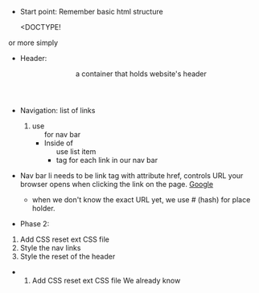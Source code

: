 - Start point: Remember basic html structure

  <DOCTYPE! <!DOCTYPE html>
<html>
<head>
  <meta charset="utf-8" />
  <meta http-equiv="X-UA-Compatible" content="IE=edge">
  <title>Page Title</title>
  <meta name="viewport" content="width=device-width, initial-scale=1">
  <link rel="stylesheet" type="text/css" media="screen" href="main.css" />
  <script src="main.js"></script>
</head>
<body>
  
</body>
</html>

or more simply

<!DOCTYPE html>
<head>
  <!-- meta info goes here -->
</head>
<body>
  <!-- Content goes here -->
</body>

- Header: <header> a container that holds website's header

- Navigation: list of links
  1) use <ul> for nav bar
  2) Inside of <ul> use list item <li> tag for each link in our nav bar

- Nav bar li needs to be link
  <a> tag with attribute href, controls URL your browser opens when clicking the link on the page.
  <a href="http://www.google.com">Google</a>
  - when we don't know the exact URL yet, we use # (hash) for place holder.  

- Phase 2: 
1) Add CSS reset ext CSS file
2) Style the nav links
3) Style the reset of the header

- 1) Add CSS reset ext CSS file
We already know <style> is one way to include CSS into HTML.  Next, CSS can be included via <link> tag which is external css file.

  * link tag must have 2 things:
    1) href - a URL where the CSS file lives
    2) rel - which should always be set to "stylesheet"
    ex) 
    <link href="http://dash.ga.co/normalize.css" rel="stylesheet">
    
